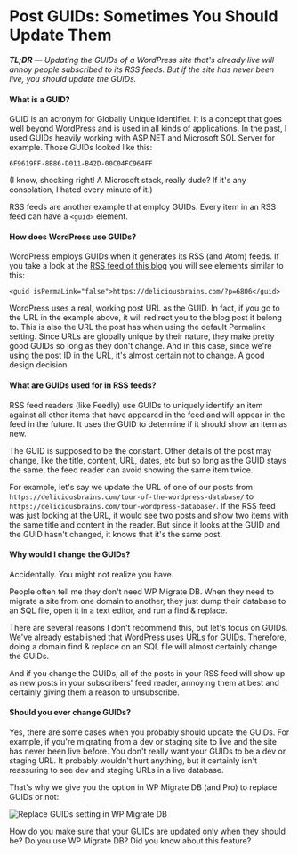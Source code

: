 # Post GUIDs: Sometimes You Should Update Them

***TL;DR** &mdash; Updating the GUIDs of a WordPress site that's already live will annoy people subscribed to its RSS feeds. But if the site has never been live, you should update the GUIDs.*

#### What is a GUID?

GUID is an acronym for Globally Unique Identifier. It is a concept that goes well beyond WordPress and is used in all kinds of applications. In the past, I used GUIDs heavily working with ASP.NET and Microsoft SQL Server for example. Those GUIDs looked like this:

```
6F9619FF-8B86-D011-B42D-00C04FC964FF
```

(I know, shocking right! A Microsoft stack, really dude? If it's any consolation, I hated every minute of it.)

RSS feeds are another example that employ GUIDs. Every item in an RSS feed can have a `<guid>` element.

#### How does WordPress use GUIDs?

WordPress employs GUIDs when it generates its RSS (and Atom) feeds. If you take a look at the [RSS feed of this blog](https://deliciousbrains.com/blog/feed/) you will see elements similar to this:

```
<guid isPermaLink="false">https://deliciousbrains.com/?p=6806</guid>
```

WordPress uses a real, working post URL as the GUID. In fact, if you go to the URL in the example above, it will redirect you to the blog post it belong to. This is also the URL the post has when using the default Permalink setting. Since URLs are globally unique by their nature, they make pretty good GUIDs so long as they don't change. And in this case, since we're using the post ID in the URL, it's almost certain not to change. A good design decision.

#### What are GUIDs used for in RSS feeds?

RSS feed readers (like Feedly) use GUIDs to uniquely identify an item against all other items that have appeared in the feed and will appear in the feed in the future. It uses the GUID to determine if it should show an item as new.

The GUID is supposed to be the constant. Other details of the post may change, like the title, content, URL, dates, etc but so long as the GUID stays the same, the feed reader can avoid showing the same item twice.

For example, let's say we update the URL of one of our posts from `https://deliciousbrains.com/tour-of-the-wordpress-database/` to `https://deliciousbrains.com/tour-wordpress-database/`. If the RSS feed was just looking at the URL, it would see two posts and show two items with the same title and content in the reader. But since it looks at the GUID and the GUID hasn't changed, it knows that it's the same post.

#### Why would I change the GUIDs?

Accidentally. You might not realize you have.

People often tell me they don't need WP Migrate DB. When they need to migrate a site from one domain to another, they just dump their database to an SQL file, open it in a text editor, and run a find & replace.

There are several reasons I don't recommend this, but let's focus on GUIDs. We've already established that WordPress uses URLs for GUIDs. Therefore, doing a domain find & replace on an SQL file will almost certainly change the GUIDs.

And if you change the GUIDs, all of the posts in your RSS feed will show up as new posts in your subscribers' feed reader, annoying them at best and certainly giving them a reason to unsubscribe.

#### Should you ever change GUIDs?

Yes, there are some cases when you probably should update the GUIDs. For example, if you're migrating from a dev or staging site to live and the site has never been live before. You don't really want your GUIDs to be a dev or staging URL. It probably wouldn't hurt anything, but it certainly isn't reassuring to see dev and staging URLs in a live database.

That's why we give you the option in WP Migrate DB (and Pro) to replace GUIDs or not:

![Replace GUIDs setting in WP Migrate DB](https://s3.amazonaws.com/cdn.deliciousbrains.com/content/uploads/2015/03/Screen-Shot-2015-03-01-at-4.30.01-PM.png)

How do you make sure that your GUIDs are updated only when they should be? Do you use WP Migrate DB? Did you know about this feature?
